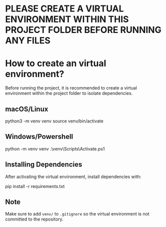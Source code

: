 # PLEASE CREATE A VIRTUAL ENVIRONMENT WITHIN THIS PROJECT FOLDER BEFORE RUNNING ANY FILES



# How to create an virtual environment?

Before running the project, it is recommended to create a virtual environment within the project folder to isolate dependencies.

## macOS/Linux

python3 -m venv venv
source venv/bin/activate


## Windows/Powershell

python -m venv venv
.\venv\Scripts\Activate.ps1



## Installing Dependencies

After activating the virtual environment, install dependencies with:

pip install -r requirements.txt









## Note

Make sure to add `venv/` to `.gitignore` so the virtual environment is not committed to the repository.

